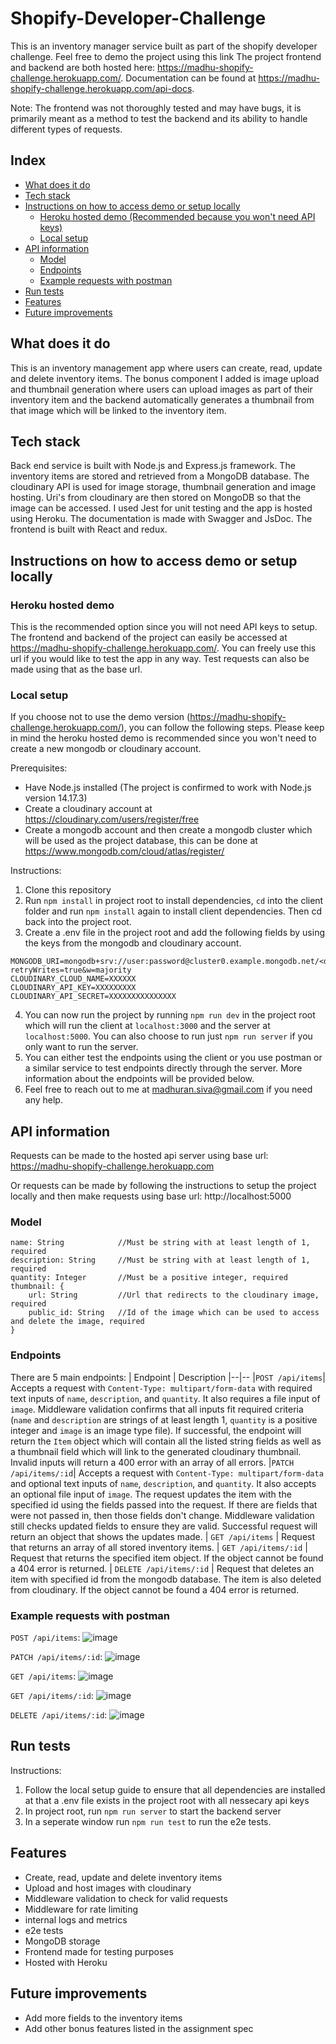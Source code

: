 # Shopify-Developer-Challenge

This is an inventory manager service built as part of the shopify developer challenge. Feel free to demo the project using this link The project frontend and backend are both hosted here: https://madhu-shopify-challenge.herokuapp.com/. Documentation can be found at https://madhu-shopify-challenge.herokuapp.com/api-docs.

Note: The frontend was not thoroughly tested and may have bugs, it is primarily meant as a method to test the backend and its ability to handle different types of requests.

## Index
  * [What does it do](#what-does-it-do)
  * [Tech stack](#tech-stack)
  * [Instructions on how to access demo or setup locally](#instructions-on-how-to-access-demo-or-setup-locally)
    + [Heroku hosted demo (Recommended because you won't need API keys)](#heroku-hosted-demo)
    + [Local setup](#local-setup)
  * [API information](#api-information)
    + [Model](#model)
    + [Endpoints](#endpoints)
    + [Example requests with postman](#example-requests-with-postman)
  * [Run tests](#run-tests)
  * [Features](#features)
  * [Future improvements](#future-improvements)

## What does it do

This is an inventory management app where users can create, read, update and delete inventory items. The bonus component I added is image upload and thumbnail generation where users can upload images as part of their inventory item and the backend automatically generates a thumbnail from that image which will be linked to the inventory item. 

## Tech stack

Back end service is built with Node.js and Express.js framework. The inventory items are stored and retrieved from a MongoDB database. The cloudinary API is used for image storage, thumbnail generation and image hosting. Uri's from cloudinary are then stored on MongoDB so that the image can be accessed. I used Jest for unit testing and the app is hosted using Heroku. The documentation is made with Swagger and JsDoc. The frontend is built with React and redux. 

## Instructions on how to access demo or setup locally

### Heroku hosted demo
This is the recommended option since you will not need API keys to setup. The frontend and backend of the project can easily be accessed at https://madhu-shopify-challenge.herokuapp.com/. You can freely use this url if you would like to test the app in any way. Test requests can also be made using that as the base url. 

### Local setup 
If you choose not to use the demo version (https://madhu-shopify-challenge.herokuapp.com/), you can follow the following steps. Please keep in mind the heroku hosted demo is recommended since you won't need to create a new mongodb or cloudinary account. 

Prerequisites:

- Have Node.js installed (The project is confirmed to work with Node.js version 14.17.3)
- Create a cloudinary account at https://cloudinary.com/users/register/free
- Create a mongodb account and then create a mongodb cluster which will be used as the project database, this can be done at https://www.mongodb.com/cloud/atlas/register/

Instructions:

1. Clone this repository
2. Run `npm install` in project root to install dependencies, `cd` into the client folder and run `npm install` again to install client dependencies. Then cd back into the project root. 
3. Create a .env file in the project root and add the following fields by using the keys from the mongodb and cloudinary account. 

```
MONGODB_URI=mongodb+srv://user:password@cluster0.example.mongodb.net/<data>?retryWrites=true&w=majority
CLOUDINARY_CLOUD_NAME=XXXXXX
CLOUDINARY_API_KEY=XXXXXXXXX
CLOUDINARY_API_SECRET=XXXXXXXXXXXXXXX
```

4. You can now run the project by running `npm run dev` in the project root which will run the client at `localhost:3000` and the server at `localhost:5000`. You can also choose to run just `npm run server` if you only want to run the server. 
5. You can either test the endpoints using the client or you use postman or a similar service to test endpoints directly through the server. More information about the endpoints will be provided below. 
6. Feel free to reach out to me at madhuran.siva@gmail.com if you need any help. 

## API information
Requests can be made to the hosted api server using base url: https://madhu-shopify-challenge.herokuapp.com

Or requests can be made by following the instructions to setup the project locally and then make requests using base url: http://localhost:5000

### Model
```
name: String            //Must be string with at least length of 1, required
description: String     //Must be string with at least length of 1, required
quantity: Integer       //Must be a positive integer, required
thumbnail: {
    url: String         //Url that redirects to the cloudinary image, required
    public_id: String   //Id of the image which can be used to access and delete the image, required
} 
```

### Endpoints
There are 5 main endpoints:
| Endpoint | Description
|--|--
|`POST /api/items`| Accepts a request with `Content-Type: multipart/form-data` with required text inputs of `name`, `description`, and `quantity`. It also requires a file input of `image`. Middleware validation confirms that all inputs fit required criteria (`name` and `description` are strings of at least length 1, `quantity` is a positive integer and `image` is an image type file). If successful, the endpoint will return the `Item` object which will contain all the listed string fields as well as a thumbnail field which will link to the generated cloudinary thumbnail. Invalid inputs will return a 400 error with an array of all errors. 
|`PATCH /api/items/:id`| Accepts a request with `Content-Type: multipart/form-data` and optional text inputs of `name`, `description`, and `quantity`. It also accepts an optional file input of `image`. The request updates the item with the specified id using the fields passed into the request. If there are fields that were not passed in, then those fields don't change. Middleware validation still checks updated fields to ensure they are valid. Successful request will return an object that shows the updates made. 
| `GET /api/items` | Request that returns an array of all stored inventory items. 
| `GET /api/items/:id` | Request that returns the specified item object. If the object cannot be found a 404 error is returned. 
| `DELETE /api/items/:id` | Request that deletes an item with specified id from the mongodb database. The item is also deleted from cloudinary. If the object cannot be found a 404 error is returned. 

### Example requests with postman
`POST /api/items`:
![image](https://user-images.githubusercontent.com/59408742/149682631-d73d3891-bc16-43ab-ad4a-587963eb42f7.png)

`PATCH /api/items/:id`:
![image](https://user-images.githubusercontent.com/59408742/149682579-cc073f81-a51f-4cb1-94e1-7d0db027a849.png)

`GET /api/items`:
![image](https://user-images.githubusercontent.com/59408742/149682461-09a99b52-e25d-47a0-8e7c-2064c9476eed.png)

`GET /api/items/:id`:
![image](https://user-images.githubusercontent.com/59408742/149682673-e253bed5-985f-4e13-b96c-894c72a22cc7.png)

`DELETE /api/items/:id`:
![image](https://user-images.githubusercontent.com/59408742/149682694-5bacda29-54e7-4268-a7a8-7ecc5215e0f8.png)

## Run tests
Instructions:
1. Follow the local setup guide to ensure that all dependencies are installed at that a .env file exists in the project root with all nessecary api keys
2. In project root, run `npm run server` to start the backend server
3. In a seperate window run `npm run test` to run the e2e tests.


## Features
- Create, read, update and delete inventory items
- Upload and host images with cloudinary
- Middleware validation to check for valid requests
- Middleware for rate limiting
- internal logs and metrics
- e2e tests
- MongoDB storage
- Frontend made for testing purposes
- Hosted with Heroku

## Future improvements
- Add more fields to the inventory items
- Add other bonus features listed in the assignment spec



